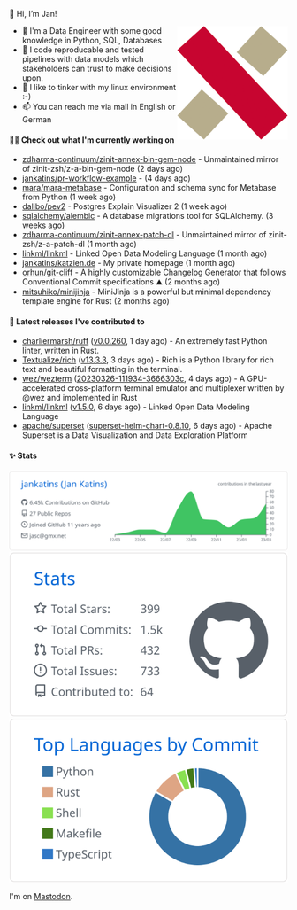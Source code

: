 👋 Hi, I’m Jan!

<img align="right" src="https://raw.githubusercontent.com/kreuzwerkerbot/kreuzwerkerbot/master/assets/xw.png" width="200">

- 🌱 I'm a Data Engineer with some good knowledge in Python, SQL, Databases
- 💪 I code reproducable and tested pipelines with data models which stakeholders can trust to make decisions upon.
- 💞️ I like to tinker with my linux environment :-)
- 📫 You can reach me via mail in English or German

#### 👩‍💻 Check out what I'm currently working on

- [zdharma-continuum/zinit-annex-bin-gem-node](https://github.com/zdharma-continuum/zinit-annex-bin-gem-node) - Unmaintained mirror of zinit-zsh/z-a-bin-gem-node (2 days ago)
- [jankatins/pr-workflow-example](https://github.com/jankatins/pr-workflow-example) -  (4 days ago)
- [mara/mara-metabase](https://github.com/mara/mara-metabase) - Configuration and schema sync for Metabase from Python (1 week ago)
- [dalibo/pev2](https://github.com/dalibo/pev2) - Postgres Explain Visualizer 2 (1 week ago)
- [sqlalchemy/alembic](https://github.com/sqlalchemy/alembic) - A database migrations tool for SQLAlchemy. (3 weeks ago)
- [zdharma-continuum/zinit-annex-patch-dl](https://github.com/zdharma-continuum/zinit-annex-patch-dl) - Unmaintained mirror of zinit-zsh/z-a-patch-dl (1 month ago)
- [linkml/linkml](https://github.com/linkml/linkml) - Linked Open Data Modeling Language (1 month ago)
- [jankatins/katzien.de](https://github.com/jankatins/katzien.de) - My private homepage (1 month ago)
- [orhun/git-cliff](https://github.com/orhun/git-cliff) - A highly customizable Changelog Generator that follows Conventional Commit specifications ⛰️  (2 months ago)
- [mitsuhiko/minijinja](https://github.com/mitsuhiko/minijinja) - MiniJinja is a powerful but minimal dependency template engine for Rust (2 months ago)

#### 🔭 Latest releases I've contributed to

- [charliermarsh/ruff](https://github.com/charliermarsh/ruff) ([v0.0.260](https://github.com/charliermarsh/ruff/releases/tag/v0.0.260), 1 day ago) - An extremely fast Python linter, written in Rust.
- [Textualize/rich](https://github.com/Textualize/rich) ([v13.3.3](https://github.com/Textualize/rich/releases/tag/v13.3.3), 3 days ago) - Rich is a Python library for rich text and beautiful formatting in the terminal.
- [wez/wezterm](https://github.com/wez/wezterm) ([20230326-111934-3666303c](https://github.com/wez/wezterm/releases/tag/20230326-111934-3666303c), 4 days ago) - A GPU-accelerated cross-platform terminal emulator and multiplexer written by @wez and implemented in Rust
- [linkml/linkml](https://github.com/linkml/linkml) ([v1.5.0](https://github.com/linkml/linkml/releases/tag/v1.5.0), 6 days ago) - Linked Open Data Modeling Language
- [apache/superset](https://github.com/apache/superset) ([superset-helm-chart-0.8.10](https://github.com/apache/superset/releases/tag/superset-helm-chart-0.8.10), 6 days ago) - Apache Superset is a Data Visualization and Data Exploration Platform


#### ✨ Stats

  [![](https://raw.githubusercontent.com/jankatins/jankatins/master/profile-summary-card-output/github/0-profile-details.svg)](https://github.com/vn7n24fzkq/github-profile-summary-cards)
  [![](https://raw.githubusercontent.com/jankatins/jankatins/master/profile-summary-card-output/github/3-stats.svg)](https://github.com/vn7n24fzkq/github-profile-summary-cards)
  [![](https://raw.githubusercontent.com/jankatins/jankatins/master/profile-summary-card-output/github/2-most-commit-language.svg)](https://github.com/vn7n24fzkq/github-profile-summary-cards)

I'm on <a rel="me" href="https://fosstodon.org/@jankatins">Mastodon</a>.
